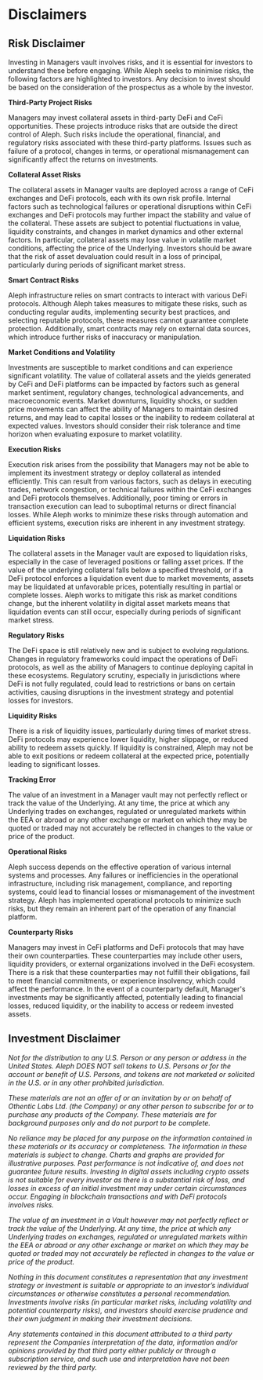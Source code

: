 # Disclaimers

## Risk Disclaimer&#x20;

Investing in Managers vault involves risks, and it is essential for investors to understand these before engaging. While Aleph seeks to minimise risks, the following factors are highlighted to investors. Any decision to invest should be based on the consideration of the prospectus as a whole by the investor.&#x20;

**Third-Party Project Risks**

Managers may invest collateral assets in third-party DeFi and CeFi opportunities. These projects introduce risks that are outside the direct control of Aleph. Such risks include the operational, financial, and regulatory risks associated with these third-party platforms. Issues such as failure of a protocol, changes in terms, or operational mismanagement can significantly affect the returns on investments.

**Collateral Asset Risks**

The collateral assets in Manager vaults are deployed across a range of CeFi exchanges and DeFi protocols, each with its own risk profile. Internal factors such as technological failures or operational disruptions within CeFi exchanges and DeFi protocols may further impact the stability and value of the collateral. These assets are subject to potential fluctuations in value, liquidity constraints, and changes in market dynamics and other external factors. In particular, collateral assets may lose value in volatile market conditions, affecting the price of the Underlying. Investors should be aware that the risk of asset devaluation could result in a loss of principal, particularly during periods of significant market stress.

**Smart Contract Risks**

Aleph infrastructure relies on smart contracts to interact with various DeFi protocols. Although Aleph takes measures to mitigate these risks, such as conducting regular audits, implementing security best practices, and selecting reputable protocols, these measures cannot guarantee complete protection. Additionally, smart contracts may rely on external data sources, which introduce further risks of inaccuracy or manipulation.

**Market Conditions and Volatility**

Investments are susceptible to market conditions and can experience significant volatility. The value of collateral assets and the yields generated by CeFi and DeFi platforms can be impacted by factors such as general market sentiment, regulatory changes, technological advancements, and macroeconomic events. Market downturns, liquidity shocks, or sudden price movements can affect the ability of Managers to maintain desired returns, and may lead to capital losses or the inability to redeem collateral at expected values. Investors should consider their risk tolerance and time horizon when evaluating exposure to market volatility.

**Execution Risks**

Execution risk arises from the possibility that Managers may not be able to implement its investment strategy or deploy collateral as intended efficiently. This can result from various factors, such as delays in executing trades, network congestion, or technical failures within the CeFi exchanges and DeFi protocols themselves. Additionally, poor timing or errors in transaction execution can lead to suboptimal returns or direct financial losses. While Aleph works to minimize these risks through automation and efficient systems, execution risks are inherent in any investment strategy.

**Liquidation Risks**

The collateral assets in the Manager vault are exposed to liquidation risks, especially in the case of leveraged positions or falling asset prices. If the value of the underlying collateral falls below a specified threshold, or if a DeFi protocol enforces a liquidation event due to market movements, assets may be liquidated at unfavorable prices, potentially resulting in partial or complete losses. Aleph works to mitigate this risk as market conditions change, but the inherent volatility in digital asset markets means that liquidation events can still occur, especially during periods of significant market stress.

**Regulatory Risks**

The DeFi space is still relatively new and is subject to evolving regulations. Changes in regulatory frameworks could impact the operations of DeFi protocols, as well as the ability of Managers to continue deploying capital in these ecosystems. Regulatory scrutiny, especially in jurisdictions where DeFi is not fully regulated, could lead to restrictions or bans on certain activities, causing disruptions in the investment strategy and potential losses for investors.

**Liquidity Risks**

There is a risk of liquidity issues, particularly during times of market stress. DeFi protocols may experience lower liquidity, higher slippage, or reduced ability to redeem assets quickly. If liquidity is constrained, Aleph may not be able to exit positions or redeem collateral at the expected price, potentially leading to significant losses.

**Tracking Error**

The value of an investment in a Manager vault may not perfectly reflect or track the value of the Underlying. At any time, the price at which any Underlying trades on exchanges, regulated or unregulated markets within the EEA or abroad or any other exchange or market on which they may be quoted or traded may not accurately be reflected in changes to the value or price of the product.

**Operational Risks**

Aleph success depends on the effective operation of various internal systems and processes. Any failures or inefficiencies in the operational infrastructure, including risk management, compliance, and reporting systems, could lead to financial losses or mismanagement of the investment strategy. Aleph has implemented operational protocols to minimize such risks, but they remain an inherent part of the operation of any financial platform.

**Counterparty Risks**

Managers may invest in CeFi platforms and DeFi protocols that may have their own counterparties. These counterparties may include other users, liquidity providers, or external organizations involved in the DeFi ecosystem. There is a risk that these counterparties may not fulfill their obligations, fail to meet financial commitments, or experience insolvency, which could affect the performance. In the event of a counterparty default, Manager's investments may be significantly affected, potentially leading to financial losses, reduced liquidity, or the inability to access or redeem invested assets.



## Investment Disclaimer&#x20;

_Not for the distribution to any U.S. Person or any person or address in the United States. Aleph DOES NOT sell tokens to U.S. Persons or for the account or benefit of U.S. Persons, and tokens are not marketed or solicited in the U.S. or in any other prohibited jurisdiction._&#x20;

_These materials are not an offer of or an invitation by or on behalf of Othentic Labs Ltd. (the Company) or any other person to subscribe for or to purchase any products of the Company. These materials are for background purposes only and do not purport to be complete._

_No reliance may be placed for any purpose on the information contained in these materials or its accuracy or completeness. The information in these materials is subject to change. Charts and graphs are provided for illustrative purposes. Past performance is not indicative of, and does not guarantee future results. Investing in digital assets including crypto assets is not suitable for every investor as there is a substantial risk of loss, and losses in excess of an initial investment may under certain circumstances occur. Engaging in blockchain transactions and with DeFi protocols involves risks._

_The value of an investment in a Vault however may not perfectly reflect or track the value of the Underlying. At any time, the price at which any Underlying trades on exchanges, regulated or unregulated markets within the EEA or abroad or any other exchange or market on which they may be quoted or traded may not accurately be reflected in changes to the value or price of the product._

_Nothing in this document constitutes a representation that any investment strategy or investment is suitable or appropriate to an investor’s individual circumstances or otherwise constitutes a personal recommendation. Investments involve risks (in particular market risks, including volatility and potential counterparty risks), and investors should exercise prudence and their own judgment in making their investment decisions._

_Any statements contained in this document attributed to a third party represent the Companies interpretation of the data, information and/or opinions provided by that third party either publicly or through a subscription service, and such use and interpretation have not been reviewed by the third party._
